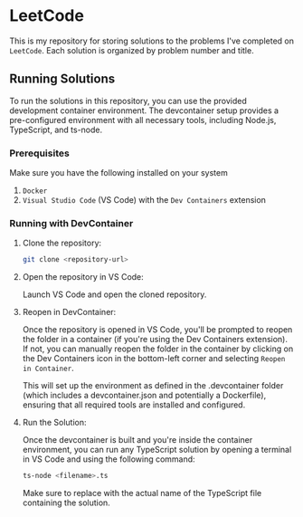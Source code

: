 # LeetCode

This is my repository for storing solutions to the problems I've completed on `LeetCode`. Each solution is organized by problem number and title.

## Running Solutions

To run the solutions in this repository, you can use the provided development container environment. The devcontainer setup provides a pre-configured environment with all necessary tools, including Node.js, TypeScript, and ts-node.

### Prerequisites

Make sure you have the following installed on your system
1. `Docker`
2. `Visual Studio Code` (VS Code) with the `Dev Containers` extension

### Running with DevContainer

1. Clone the repository:

    ```bash
    git clone <repository-url>
    ```

2. Open the repository in VS Code:

    Launch VS Code and open the cloned repository.

3. Reopen in DevContainer:

    Once the repository is opened in VS Code, you'll be prompted to reopen the folder in a container (if you're using the Dev Containers extension). If not, you can manually reopen the folder in the container by clicking on the Dev Containers icon in the bottom-left corner and selecting `Reopen in Container`.

    This will set up the environment as defined in the .devcontainer folder (which includes a devcontainer.json and potentially a Dockerfile), ensuring that all required tools are installed and configured.

4. Run the Solution:

    Once the devcontainer is built and you're inside the container environment, you can run any TypeScript solution by opening a terminal in VS Code and using the following command:

    ```bash
    ts-node <filename>.ts
    ```

    Make sure to replace <filename> with the actual name of the TypeScript file containing the solution.
